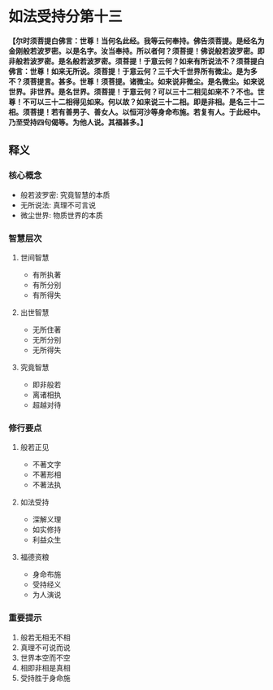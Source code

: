 # 如法受持分第十三

**【尔时须菩提白佛言：世尊！当何名此经。我等云何奉持。佛告须菩提。是经名为金刚般若波罗密。以是名字。汝当奉持。所以者何？须菩提！佛说般若波罗密。即非般若波罗密。是名般若波罗密。须菩提！于意云何？如来有所说法不？须菩提白佛言：世尊！如来无所说。须菩提！于意云何？三千大千世界所有微尘。是为多不？须菩提言。甚多。世尊！须菩提。诸微尘。如来说非微尘。是名微尘。如来说世界。非世界。是名世界。须菩提！于意云何？可以三十二相见如来不？不也。世尊！不可以三十二相得见如来。何以故？如来说三十二相。即是非相。是名三十二相。须菩提！若有善男子、善女人。以恒河沙等身命布施。若复有人。于此经中。乃至受持四句偈等。为他人说。其福甚多。】**

## 释义

### 核心概念
- 般若波罗密: 究竟智慧的本质
- 无所说法: 真理不可言说
- 微尘世界: 物质世界的本质

### 智慧层次
1. 世间智慧
   - 有所执著
   - 有所分别
   - 有所得失

2. 出世智慧
   - 无所住著
   - 无所分别
   - 无所得失

3. 究竟智慧
   - 即非般若
   - 离诸相执
   - 超越对待

### 修行要点
1. 般若正见
   - 不著文字
   - 不著形相
   - 不著法执

2. 如法受持
   - 深解义理
   - 如实修持
   - 利益众生

3. 福德资粮
   - 身命布施
   - 受持经义
   - 为人演说

### 重要提示
1. 般若无相无不相
2. 真理不可说而说
3. 世界本空而不空
4. 相即非相是真相
5. 受持胜于身命施
